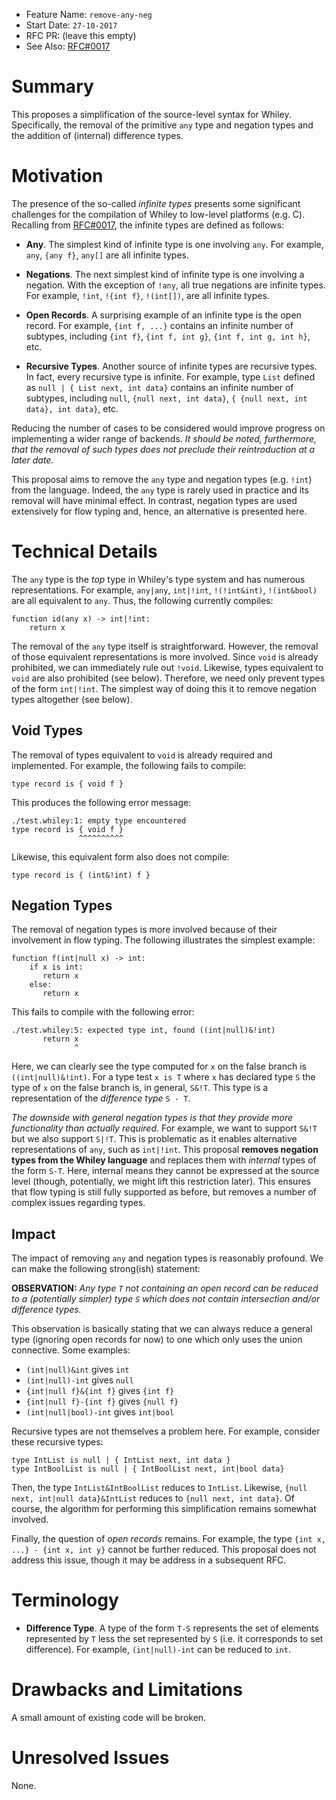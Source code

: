 - Feature Name: `remove-any-neg`
- Start Date: `27-10-2017`
- RFC PR: (leave this empty)
- See Also: [RFC#0017](https://github.com/Whiley/RFCs/blob/master/text/0017-runtime-type-information.md)

# Summary

This proposes a simplification of the source-level syntax for Whiley.
Specifically, the removal of the primitive `any` type and negation
types and the addition of (internal) difference types.

# Motivation

The presence of the so-called _infinite types_ presents some
significant challenges for the compilation of Whiley to low-level
platforms (e.g. C).  Recalling from
[RFC#0017](https://github.com/Whiley/RFCs/blob/master/text/0017-runtime-type-information.md),
the infinite types are defined as follows:

- **Any**.  The simplest kind of infinite type is one involving `any`.
  For example, `any`, `{any f}`, `any[]` are all infinite types.

- **Negations**.  The next simplest kind of infinite type is one
  involving a negation.  With the exception of `!any`, all true
  negations are infinite types.  For example, `!int`, `!{int f}`,
  `!(int[])`, are all infinite types.

- **Open Records**.  A surprising example of an infinite type is the
  open record.  For example, `{int f, ...}` contains an infinite
  number of subtypes, including `{int f}`, `{int f, int g}`, `{int f,
  int g, int h}`, etc.

- **Recursive Types**.  Another source of infinite types are recursive
  types.  In fact, every recursive type is infinite.  For example,
  type `List` defined as `null | { List next, int data}` contains an
  infinite number of subtypes, including `null`, `{null next, int
  data}`, `{ {null next, int data}, int data}`, etc.

Reducing the number of cases to be considered would improve progress
on implementing a wider range of backends.  _It should be noted,
furthermore, that the removal of such types does not preclude their
reintroduction at a later date._

This proposal aims to remove the `any` type and negation types
(e.g. `!int`) from the language.  Indeed, the `any` type is rarely
used in practice and its removal will have minimal effect.  In
contrast, negation types are used extensively for flow typing and,
hence, an alternative is presented here.

# Technical Details

The `any` type is the _top_ type in Whiley's type system and has
  numerous representations.  For example, `any|any`, `int|!int`,
  `!(!int&int)`, `!(int&bool)` are all equivalent to `any`.  Thus, the
  following currently compiles:

```
function id(any x) -> int|!int:
	return x
```

The removal of the `any` type itself is straightforward.  However, the
  removal of those equivalent representations is more involved.  Since
  `void` is already prohibited, we can immediately rule out `!void`.
  Likewise, types equivalent to `void` are also prohibited (see
  below).  Therefore, we need only prevent types of the form
  `int|!int`.  The simplest way of doing this it to remove negation
  types altogether (see below).


## Void Types

The removal of types equivalent to `void` is already required and
implemented.  For example, the following fails to compile:

```
type record is { void f }
```

This produces the following error message:

```
./test.whiley:1: empty type encountered
type record is { void f }
               ^^^^^^^^^^
```

Likewise, this equivalent form also does not compile:

```
type record is { (int&!int) f }
```

## Negation Types

The removal of negation types is more involved because of their
involvement in flow typing.  The following illustrates the simplest
example:

```
function f(int|null x) -> int:
    if x is int:
	   return x
    else:
	   return x
```

This fails to compile with the following error:

```
./test.whiley:5: expected type int, found ((int|null)&!int)
	   return x
	          ^
```

Here, we can clearly see the type computed for `x` on the false branch
is `((int|null)&!int)`.  For a type test `x is T` where `x` has
declared type `S` the type of `x` on the false branch is, in general,
`S&!T`.  This type is a representation of the _difference type_ `S -
T`.

_The downside with general negation types is that they provide more
functionality than actually required_.  For example, we want to
support `S&!T` but we also support `S|!T`.  This is problematic as it
enables alternative representations of `any`, such as `int|!int`.
This proposal **removes negation types from the Whiley language** and
replaces them with _internal_ types of the form `S-T`.  Here, internal
means they cannot be expressed at the source level (though,
potentially, we might lift this restriction later).  This ensures that
flow typing is still fully supported as before, but removes a number
of complex issues regarding types.

## Impact

The impact of removing `any` and negation types is reasonably
profound.  We can make the following strong(ish) statement:

**OBSERVATION:** _Any type `T` not containing an open record can be
  reduced to a (potentially simpler) type `S` which does not contain
  intersection and/or difference types._

This observation is basically stating that we can always reduce a
general type (ignoring open records for now) to one which only uses
the union connective.  Some examples:

* `(int|null)&int` gives `int`
* `(int|null)-int` gives `null`
* `{int|null f}&{int f}` gives `{int f}`
* `{int|null f}-{int f}` gives `{null f}`
* `(int|null|bool)-int` gives `int|bool`

Recursive types are not themselves a problem here.  For example,
consider these recursive types:

```
type IntList is null | { IntList next, int data }
type IntBoolList is null | { IntBoolList next, int|bool data}
```

Then, the type `IntList&IntBoolList` reduces to `IntList`.  Likewise,
`{null next, int|null data}&IntList` reduces to `{null next, int
data}`.  Of course, the algorithm for performing this simplification
remains somewhat involved.

Finally, the question of _open records_ remains.  For example, the
type `{int x, ...} - {int x, int y}` cannot be further reduced.  This
proposal does not address this issue, though it may be address in a
subsequent RFC.


# Terminology

* **Difference Type**.  A type of the form `T-S` represents the set of
elements represented by `T` less the set represented by `S`
(i.e. it corresponds to set difference).  For example,
`(int|null)-int` can be reduced to `int`.

# Drawbacks and Limitations

A small amount of existing code will be broken.

# Unresolved Issues

None.

